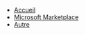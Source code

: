 * <i class="fa fa-home"></i> [Accueil](/README.md)
* <i class="fa fa-cloud"></i> [Microsoft Marketplace](/Microsoft-Marketplace/README.md)
* <i class="fa fa-flask"></i> [Autre](/Autre/README.md)
